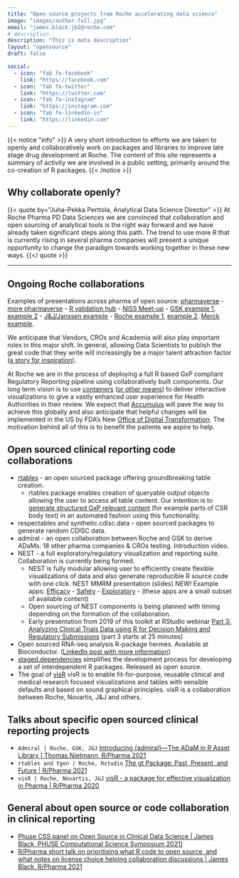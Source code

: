 ```yaml
---
title: "Open source projects from Roche accelerating data science"
image: "images/author-full.jpg"
email: "james.black.jb2@roche.com"
# description
description: "This is meta description"
layout: "opensource"
draft: false

social:
  - icon: "fab fa-facebook"
    link: "https://facebook.com"
  - icon: "fab fa-twitter"
    link: "https://twitter.com"
  - icon: "fab fa-instagram"
    link: "https://instagram.com"
  - icon: "fab fa-linkedin-in"
    link: "https://linkedin.com"
---
```


{{< notice "info" >}}
  A very short introduction to efforts we are taken to openly and collaboratively work on packages and libraries to improve late stage drug development at Roche. The content of this site represents a summary of activity we are involved in a public setting, primarily around the co-creation of R packages.
{{< /notice >}}

## Why collaborate openly?

{{< quote by="Juha-Pekka Perttola, Analytical Data Science Director" >}}
At Roche Pharma PD Data Sciences we are convinced that collaboration and open sourcing of analytical tools is the right way forward 
  and we have already taken significant steps along this path. The trend to use more R that is currently rising in several pharma 
  companies will present a unique opportunity to change the paradigm towards working together in these new ways.
{{</ quote >}}

<hr>

## Ongoing Roche collaborations

Examples of presentations across pharma of open source: [pharmaverse](https://pharmaverse.org/) - [more pharmaverse](https://www.linkedin.com/feed/update/urn:li:activity:6900402808219414528/) - [R validation hub](https://www.pharmar.org/) - [NISS Meet-up](https://www.niss.org/news/niss-merck-meet-discusses-open-source-software-pharma-april-21-2021) - [GSK example 1](https://github.com/rinpharma/2020_presentations/tree/master/talks_folder/2020-Rimler-Clinical_Reporting_GSK.pptx), [example 2](https://www.youtube.com/watch?v=J3Tgn-bDHmE) - [J&J/Janssen example](https://www.youtube.com/watch?v=C2Suw5Trh0A) - [Roche example 1](https://www.youtube.com/watch?v=A8ePOTOSGg0), [example 2](https://github.com/openpharma/rinpharma_workshop_2021). [Merck example](https://www.linkedin.com/posts/yilongzhang_welcome-r-for-clinical-study-reports-and-activity-6854822261954883585-yL_B). 

We anticipate that Vendors, CROs and Academia will also play important roles in this major shift. In general, allowing Data Scientists to publish the great code that they write will increasingly be a major talent attraction factor ([a story for inspiration](https://www.gene.com/stories/the-paper)).

At Roche we are in the process of deploying a full R based GxP compliant Regulatory Reporting pipeline using collaboratively built components. Our long term vision is to use [containers](https://www.docker.com/resources/what-container) ([or other means](https://rconsortium.github.io/submissions-wg/pilot-overall.html)) to deliver interactive visualizations to give a vastly enhanced user experience for Health Authorities in their review. We expect that [Accumulus](https://www.accumulus.org/) will pave the way to achieve this globally and also anticipate that helpful changes will be implemented in the US by FDA’s New [Office of Digital Transformation](https://www.fda.gov/news-events/press-announcements/fda-advances-data-it-modernization-efforts-new-office-digital-transformation). The motivation behind all of this is to benefit the patients we aspire to help.

## Open sourced clinical reporting code collaborations

- [rtables](https://cran.r-project.org/web/packages/rtables/index.html) - an open sourced package offering groundbreaking table creation. 
    - rtables package enables creation of queryable output objects allowing the user to access all table content. Our intention is to [generate structured GxP relevant content](https://www.pharmexec.com/view/optimizing-pharma-content-for-faster-product-submissions) (for example parts of CSR body text) in an automated fashion using this functionality.
- respectables and synthetic.cdisc.data - open sourced packages to generate random CDISC data. 
- admiral - an open collaboration between Roche and GSK to derive ADaMs. 18 other pharma companies & CROs testing. Introduction video.
- NEST - a full exploratory/regulatory visualization and reporting suite. Collaboration is currently being formed.
    - NEST is fully modular allowing user to efficiently create flexible visualizations of data and also generate reproducible R source code with one click. NEST MMRM presentation (slides) NEW! Example apps: [Efficacy](https://genentech.shinyapps.io/teal_efficacy/) - [Safety](https://genentech.shinyapps.io/teal_safety/) - [Exploratory](https://genentech.shinyapps.io/teal_exploratory/) - (these apps are a small subset of available content)
    - Open sourcing of NEST components is being planned with timing depending on the formation of the collaboration.
    - Early presentation from 2019 of this toolkit at RStudio webinar [Part 3: Analyzing Clinical Trials Data using R for Decision Making and Regulatory Submissions](https://www.rstudio.com/resources/webinars/the-role-of-r-in-drug-discovery-research-and-development/) (part 3 starts at 25 minutes)
- Open sourced RNA-seq analysis R-package hermes. Available at Bioconductor. ([LinkedIn post with more information](https://www.linkedin.com/pulse/nest-presentation-biodata-world-daniel-saban%25C3%25A9s-bov%25C3%25A9/?trackingId=Pe3tP4k3XzZ0GwPQmCGHhw%3D%3D))
- [staged.dependencies](https://openpharma.github.io/staged.dependencies/) simplifies the development process for developing a set of interdependent R packages. Released as open source.
- The goal of [visR](openpharma.github.io/visr/) visR is to enable fit-for-purpose, reusable clinical and medical research focused visualizations and tables with sensible defaults and based on sound graphical principles. visR is a collaboration between Roche, Novartis, J&J and others.

## Talks about specific open sourced clinical reporting projects

* `Admiral | Roche, GSK, J&J` [Introducing {admiral}—The ADaM in R Asset Library | Thomas Nietmann, R/Pharma 2021](https://www.youtube.com/watch?v=N7Bw8c3D5fU)
* `rtables and tgen | Roche, Rstudio` [The gt Package: Past, Present, and Future | R/Pharma 2021](https://www.youtube.com/watch?v=LwP21KMV3MA)
* `visR | Roche, Novartis, J&J` [visR - a package for effective visualization in Pharma | R/Pharma 2020](https://youtu.be/JxvPBp2OhgA)

## General about open source or code collaboration in clinical reporting

* [Phuse CSS panel on Open Source in Clinical Data Science | James Black, PHUSE Computational Science Symposium 2021)](https://www.youtube.com/watch?v=cBSzQ4270F8/)
* [R/Pharma short talk on prioritising what R code to open source, and what notes on license choice helping collaboration discussions | James Black, R/Pharma 2021](https://rinpharma.com/publication/rinpharma_226/)